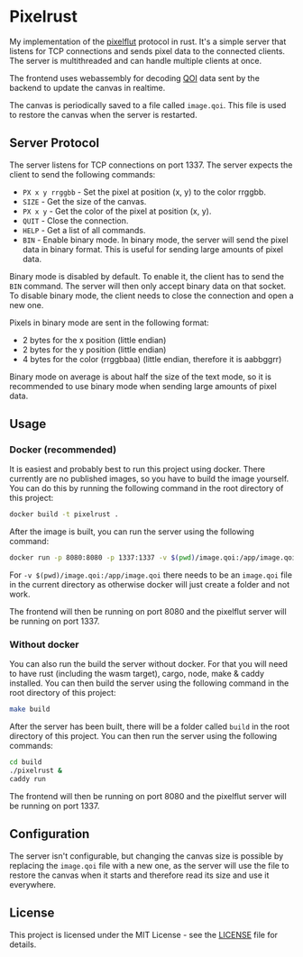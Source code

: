 # Pixelrust
My implementation of the [pixelflut](https://github.com/defnull/pixelflut) protocol in rust. It's a simple server that listens for TCP connections and sends pixel data to the connected clients. The server is multithreaded and can handle multiple clients at once.

The frontend uses webassembly for decoding [QOI](https://en.wikipedia.org/wiki/QOI_(image_format)) data sent by the backend to update the canvas in realtime.

The canvas is periodically saved to a file called `image.qoi`. This file is used to restore the canvas when the server is restarted.

## Server Protocol
The server listens for TCP connections on port 1337. The server expects the client to send the following commands:
- `PX x y rrggbb` - Set the pixel at position (x, y) to the color rrggbb.
- `SIZE` - Get the size of the canvas.
- `PX x y` - Get the color of the pixel at position (x, y).
- `QUIT` - Close the connection.
- `HELP` - Get a list of all commands.
- `BIN` - Enable binary mode. In binary mode, the server will send the pixel data in binary format. This is useful for sending large amounts of pixel data.

Binary mode is disabled by default. To enable it, the client has to send the `BIN` command. The server will then only accept binary data on that socket. To disable binary mode, the client needs to close the connection and open a new one.

Pixels in binary mode are sent in the following format:
- 2 bytes for the x position (little endian)
- 2 bytes for the y position (little endian)
- 4 bytes for the color (rrggbbaa) (little endian, therefore it is aabbggrr)

Binary mode on average is about half the size of the text mode, so it is recommended to use binary mode when sending large amounts of pixel data. 
## Usage
### Docker (recommended)
It is easiest and probably best to run this project using docker. There currently are no published images, so you have to build the image yourself. You can do this by running the following command in the root directory of this project:
```sh
docker build -t pixelrust .
```

After the image is built, you can run the server using the following command:
```sh
docker run -p 8080:8080 -p 1337:1337 -v $(pwd)/image.qoi:/app/image.qoi pixelrust
```
For `-v $(pwd)/image.qoi:/app/image.qoi` there needs to be an `image.qoi` file in the current directory as otherwise docker will just create a folder and not work.

The frontend will then be running on port 8080 and the pixelflut server will be running on port 1337.

### Without docker
You can also run the build the server without docker.
For that you will need to have rust (including the wasm target), cargo, node, make & caddy installed. You can then build the server using the following command in the root directory of this project:
```sh
make build
```

After the server has been built, there will be a folder called `build` in the root directory of this project. You can then run the server using the following commands:
```sh
cd build
./pixelrust &
caddy run
```

The frontend will then be running on port 8080 and the pixelflut server will be running on port 1337.

## Configuration
The server isn't configurable, but changing the canvas size is possible by replacing the `image.qoi` file with a new one, as the server will use the file to restore the canvas when it starts and therefore read its size and use it everywhere.

## License
This project is licensed under the MIT License - see the [LICENSE](LICENSE) file for details.
